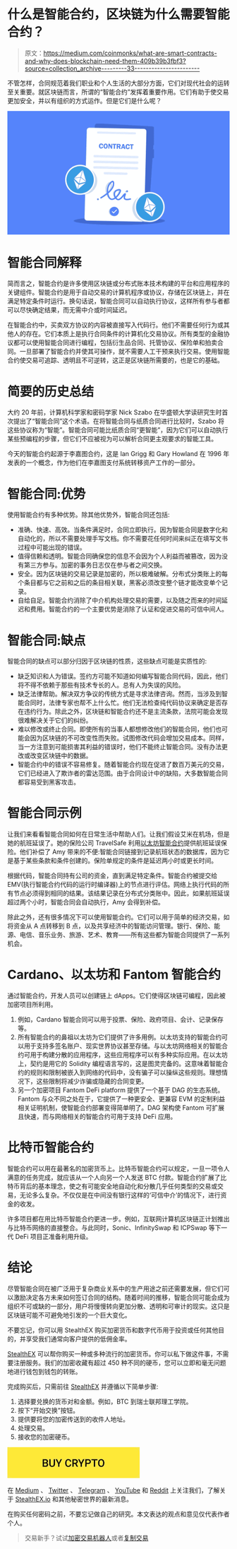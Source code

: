 # 什么是智能合约，区块链为什么需要智能合约？

> 原文：<https://medium.com/coinmonks/what-are-smart-contracts-and-why-does-blockchain-need-them-409b39b3fbf3?source=collection_archive---------33----------------------->

不管怎样，合同规范着我们职业和个人生活的大部分方面，它们对现代社会的运转至关重要。就区块链而言，所谓的“智能合约”发挥着重要作用。它们有助于使交易更加安全，并以有组织的方式运作。但是它们是什么呢？

![](img/52b305002c2297db71d362bb04ac3395.png)

# 智能合同解释

简而言之，智能合约是许多使用区块链或分布式账本技术构建的平台和应用程序的关键组件。智能合约是用于自动交易的计算机程序或协议，存储在区块链上，并在满足特定条件时运行。换句话说，智能合同可以自动执行协议，这样所有参与者都可以尽快确定结果，而无需中介或时间延迟。

在智能合约中，买卖双方协议的内容被直接写入代码行。他们不需要任何行为或其他人的存在。它们本质上是执行合同条件的计算机化交易协议。所有类型的金融协议都可以使用智能合同进行编程，包括衍生品合同、托管协议、保险单和拍卖合同。一旦部署了智能合约并使其可操作，就不需要人工干预来执行交易。使用智能合约使交易可追踪、透明且不可逆转，这正是区块链所需要的，也是它的基础。

# 简要的历史总结

大约 20 年前，计算机科学家和密码学家 Nick Szabo 在华盛顿大学读研究生时首次提出了“智能合同”这个术语。在将智能合同与纸质合同进行比较时，Szabo 将这些协议称为“智能”。智能合同可能比纸质合同“更智能”，因为它们可以自动执行某些预编程的步骤，但它们不应被视为可以解析合同更主观要求的智能工具。

今天的智能合约起源于李嘉图合约，这是 Ian Grigg 和 Gary Howland 在 1996 年发表的一个概念，作为他们在李嘉图支付系统转移资产工作的一部分。

# 智能合同:优势

使用智能合约有多种优势。除其他优势外，智能合同还包括:

*   准确、快速、高效。当条件满足时，合同立即执行。因为智能合同是数字化和自动化的，所以不需要处理手写文档。你不需要花任何时间来纠正在填写文书过程中可能出现的错误。
*   值得信赖和透明。智能合同确保您的信息不会因为个人利益而被篡改，因为没有第三方参与。加密的事务日志仅在参与者之间交换。
*   安全。因为区块链的交易记录是加密的，所以极难破解。分布式分类账上的每个条目都与它之前和之后的条目相关联，黑客必须改变整个链才能改变单个记录。
*   自给自足。智能合约消除了中介机构处理交易的需要，以及随之而来的时间延迟和费用。智能合约的一个主要优势是消除了认证和促进交易的可信中间人。

# 智能合同:缺点

智能合同的缺点可以部分归因于区块链的性质，这些缺点可能是实质性的:

*   缺乏知识和人为错误。签约方可能不知道如何编写智能合同代码，因此，他们将不得不依赖于那些有技术专长的人。总有人为失误的风险。
*   缺乏法律帮助。解决双方争议的传统方式是寻求法律咨询。然而，当涉及到智能合同时，法律专家也帮不上什么忙。他们无法检查纯代码协议来确定是否存在违约行为。除此之外，区块链和智能合约还不是主流条款，法院可能会发现很难解决关于它们的纠纷。
*   难以修改或终止合同。即使所有的当事人都想修改他们的智能合同，他们也可能会因为区块链的不可改变性而失败。试图修改代码会增加交易成本。同样，当一方注意到可能损害其利益的错误时，他们不能终止智能合同。没有办法更改或改变区块链中的数据。
*   智能合约中的错误不容易修复。随着智能合约现在促进了数百万美元的交易，它们已经进入了欺诈者的雷达范围。由于合同设计中的缺陷，大多数智能合同都容易受到黑客攻击。

# 智能合同示例

让我们来看看智能合同如何在日常生活中帮助人们。让我们假设艾米在机场，但是她的航班延误了。她的保险公司 TravelSafe 利用[以太坊智能合约](https://stealthex.io/blog/list-of-the-best-smart-contract-platforms/)提供航班延误保险。他们补偿了 Amy 带来的不便:智能合同链接到记录航班状态的数据库，因为它是基于某些条款和条件创建的。保险单规定的条件是延迟两小时或更长时间。

根据代码，智能合同持有公司的资金，直到满足特定条件。智能合约被提交给 EMV(执行智能合约代码的运行时编译器)上的节点进行评估。网络上执行代码的所有节点必须得到相同的结果。该结果记录在分布式分类账中。因此，如果航班延误超过两个小时，智能合同会自动执行，Amy 会得到补偿。

除此之外，还有很多情况下可以使用智能合约。它们可以用于简单的经济交易，如将资金从 A 点转移到 B 点，以及共享经济中的智能访问管理。银行、保险、能源、电信、音乐业务、旅游、艺术、教育——所有这些都为智能合同提供了一系列机会。

# Cardano、以太坊和 Fantom 智能合约

通过智能合约，开发人员可以创建链上 dApps。它们使得区块链可编程，因此被加密项目所利用。

1.  例如，Cardano 智能合同可以用于投票、保险、政府项目、会计、记录保存等。
2.  所有智能合约的鼻祖以太坊为它们提供了许多用例。以太坊支持的智能合约可以用于支持多签名账户、现实世界协议甚至存储。与以太坊网络相关的智能合约可用于构建分散的应用程序，这些应用程序可以有多种实际应用。在以太坊上，契约是用它的 Solidity 编程语言写的，这是图灵完备的。这意味着智能合约的规则和限制被嵌入到网络的代码中，没有骗子可以操纵这些规则。理想情况下，这些限制将减少诈骗或隐藏的合同变更。
3.  另一个加密项目 Fantom DeFi platform 提供了一个基于 DAG 的生态系统。Fantom 与众不同之处在于，它提供了一种更安全、更兼容 EVM 的定制利益相关证明机制，使智能合约部署变得简单明了。DAG 架构使 Fantom 可扩展且快速，而与网络相关的智能合约可用于支持 DeFi 应用。

# 比特币智能合约

智能合约可以用在最著名的加密货币上。比特币智能合约可以规定，一旦一项令人满意的任务完成，就应该从一个人向另一个人发送 BTC 付款。智能合约扩展了比特币背后的基本理念，使之有可能安全地自动化和分散几乎任何类型的交易或交易，无论多么复杂。不仅仅是在中间没有银行这样的‘可信中介’的情况下，进行资金的收发。

许多项目都在用比特币智能合约更进一步。例如，互联网计算机区块链正计划推出与比特币网络的直接整合。与此同时，Sonic、InfinitySwap 和 ICPSwap 等下一代 DeFi 项目正准备利用升级。

# 结论

尽管智能合同在被广泛用于复杂商业关系中的生产用途之前还需要发展，但它们可以激励决定各方未来如何签订合同的结构。随着时间的推移，智能合同可能会成为组织不可或缺的一部分，用户将慢慢转向更加分散、透明和可审计的现实。这只是区块链可能不可避免地引发的一个巨大变化。

不要忘记，你可以用 StealthEX 购买加密货币和数字代币用于投资或任何其他目的，并享受我们通常向客户提供的低佣金率。

[StealthEX](https://stealthex.io/) 可以帮你购买一种或多种流行的加密货币。你可以私下做这件事，不需要注册服务。我们的加密收藏有超过 450 种不同的硬币，您可以立即和毫无问题地进行钱包到钱包的转账。

完成购买后，只需前往 [StealthEX](https://stealthex.io/) 并遵循以下简单步骤:

1.  选择要兑换的货币对和金额。例如，BTC 到瑞士联邦理工学院。
2.  按下“开始交换”按钮。
3.  提供要将您的加密传送到的收件人地址。
4.  处理交易。
5.  接收您的加密硬币。

![](img/37aec8ae7170e9e05ba09c980db0736c.png)

在 [Medium](https://stealthex-io.medium.com/) 、 [Twitter](https://twitter.com/Stealthex_io) 、 [Telegram](https://t.me/StealthEX) 、 [YouTube](https://www.youtube.com/channel/UCeES_XBesX76ge7xf1meuSw) 和 [Reddit](https://www.reddit.com/user/Stealthex_io) 上关注我们，了解关于 [StealthEX.io](https://stealthex.io/) 和其他秘密世界的最新消息。

在购买任何密码之前，不要忘记做自己的研究。本文表达的观点和意见仅代表作者个人。

> 交易新手？试试[加密交易机器人](/coinmonks/crypto-trading-bot-c2ffce8acb2a)或者[复制交易](/coinmonks/top-10-crypto-copy-trading-platforms-for-beginners-d0c37c7d698c)